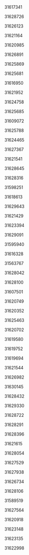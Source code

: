 31617341

31628726

31626123

31621164

31620985

31626891

31625869

31625681

31616950

31621952

31624758

31625685

31609072

31625788

31624465

31627367

31621541

31628645

31628316

31598251

31618613

31629643

31621429

31623394

31629091

31595940

31616328

31563767

31628042

31628100

31607501

31620749

31620352

31625463

31620702

31619580

31619752

31619694

31621544

31626982

31630145

31628432

31629330

31628722

31628291

31628396

31621615

31628054

31627529

31627938

31626734

31628106

31589519

31627564

31620918

31623148

31623135

31622998

